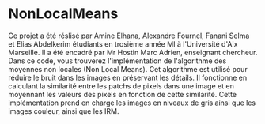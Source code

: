 # NonLocalMeans
Ce projet a été réslisé par Amine Elhana, Alexandre Fournel, Fanani Selma et Elias Abdelkerim étudiants en trosième année MI à l'Université d'Aix Marseille. 
Il a été encadré par Mr Hostin Marc Adrien, enseignant chercheur. 
Dans ce code, vous trouverez l'implémentation de l'algorithme des moyennes non locales (Non Local Means). Cet algorithme est utilisé pour réduire le bruit dans les images en préservant les détails. Il fonctionne en calculant la similarité entre les patchs de pixels dans une image et en moyennant les valeurs des pixels en fonction de cette similarité. Cette implémentation prend en charge les images en niveaux de gris ainsi que les images couleur, ainsi que les IRM.

